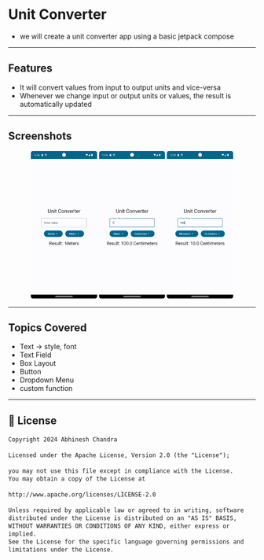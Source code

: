 # Unit Converter
- we will create a unit converter app using a basic jetpack compose
---
## Features
- It will convert values from input to output units and vice-versa
- Whenever we change input or output units or values, the result is automatically updated
---
## Screenshots
<p align="center">
<img src = "https://raw.githubusercontent.com/abhineshchandra1234/UnitConverter/master/app/src/main/res/screenshots/first_screen.png" height=300px/>
  <img src = "https://raw.githubusercontent.com/abhineshchandra1234/UnitConverter/master/app/src/main/res/screenshots/second.png" height=300px/>
  <img src = "https://raw.githubusercontent.com/abhineshchandra1234/UnitConverter/master/app/src/main/res/screenshots/third.png" height=300px/>
</p>

---
## Topics Covered
- Text -> style, font
- Text Field
- Box Layout
- Button
- Dropdown Menu
- custom function
---
## 📝 License

```
Copyright 2024 Abhinesh Chandra

Licensed under the Apache License, Version 2.0 (the "License");

you may not use this file except in compliance with the License.
You may obtain a copy of the License at

http://www.apache.org/licenses/LICENSE-2.0

Unless required by applicable law or agreed to in writing, software
distributed under the License is distributed on an "AS IS" BASIS,
WITHOUT WARRANTIES OR CONDITIONS OF ANY KIND, either express or implied.
See the License for the specific language governing permissions and
limitations under the License.
```
